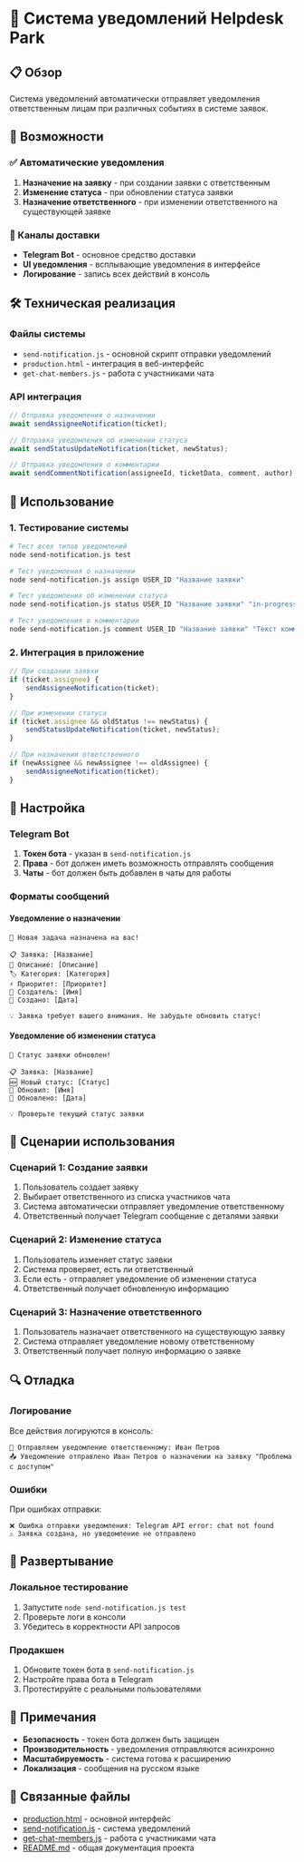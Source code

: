 # 🔔 Система уведомлений Helpdesk Park

## 📋 Обзор

Система уведомлений автоматически отправляет уведомления ответственным лицам при различных событиях в системе заявок.

## 🚀 Возможности

### ✅ Автоматические уведомления

1. **Назначение на заявку** - при создании заявки с ответственным
2. **Изменение статуса** - при обновлении статуса заявки
3. **Назначение ответственного** - при изменении ответственного на существующей заявке

### 📱 Каналы доставки

- **Telegram Bot** - основное средство доставки
- **UI уведомления** - всплывающие уведомления в интерфейсе
- **Логирование** - запись всех действий в консоль

## 🛠️ Техническая реализация

### Файлы системы

- `send-notification.js` - основной скрипт отправки уведомлений
- `production.html` - интеграция в веб-интерфейс
- `get-chat-members.js` - работа с участниками чата

### API интеграция

```javascript
// Отправка уведомления о назначении
await sendAssigneeNotification(ticket);

// Отправка уведомления об изменении статуса
await sendStatusUpdateNotification(ticket, newStatus);

// Отправка уведомления о комментарии
await sendCommentNotification(assigneeId, ticketData, comment, author);
```

## 📖 Использование

### 1. Тестирование системы

```bash
# Тест всех типов уведомлений
node send-notification.js test

# Тест уведомления о назначении
node send-notification.js assign USER_ID "Название заявки"

# Тест уведомления об изменении статуса
node send-notification.js status USER_ID "Название заявки" "in-progress"

# Тест уведомления о комментарии
node send-notification.js comment USER_ID "Название заявки" "Текст комментария"
```

### 2. Интеграция в приложение

```javascript
// При создании заявки
if (ticket.assignee) {
    sendAssigneeNotification(ticket);
}

// При изменении статуса
if (ticket.assignee && oldStatus !== newStatus) {
    sendStatusUpdateNotification(ticket, newStatus);
}

// При назначении ответственного
if (newAssignee && newAssignee !== oldAssignee) {
    sendAssigneeNotification(ticket);
}
```

## 🔧 Настройка

### Telegram Bot

1. **Токен бота** - указан в `send-notification.js`
2. **Права** - бот должен иметь возможность отправлять сообщения
3. **Чаты** - бот должен быть добавлен в чаты для работы

### Форматы сообщений

#### Уведомление о назначении
```
🔔 Новая задача назначена на вас!

📋 Заявка: [Название]
📝 Описание: [Описание]
🏷️ Категория: [Категория]
⚡ Приоритет: [Приоритет]
👤 Создатель: [Имя]
📅 Создано: [Дата]

💡 Заявка требует вашего внимания. Не забудьте обновить статус!
```

#### Уведомление об изменении статуса
```
🔄 Статус заявки обновлен!

📋 Заявка: [Название]
🆕 Новый статус: [Статус]
👤 Обновил: [Имя]
📅 Обновлено: [Дата]

💡 Проверьте текущий статус заявки
```

## 🎯 Сценарии использования

### Сценарий 1: Создание заявки
1. Пользователь создает заявку
2. Выбирает ответственного из списка участников чата
3. Система автоматически отправляет уведомление ответственному
4. Ответственный получает Telegram сообщение с деталями заявки

### Сценарий 2: Изменение статуса
1. Пользователь изменяет статус заявки
2. Система проверяет, есть ли ответственный
3. Если есть - отправляет уведомление об изменении статуса
4. Ответственный получает обновленную информацию

### Сценарий 3: Назначение ответственного
1. Пользователь назначает ответственного на существующую заявку
2. Система отправляет уведомление новому ответственному
3. Ответственный получает полную информацию о заявке

## 🔍 Отладка

### Логирование

Все действия логируются в консоль:
```
🔔 Отправляем уведомление ответственному: Иван Петров
📤 Уведомление отправлено Иван Петров о назначении на заявку "Проблема с доступом"
```

### Ошибки

При ошибках отправки:
```
❌ Ошибка отправки уведомления: Telegram API error: chat not found
⚠️ Заявка создана, но уведомление не отправлено
```

## 🚀 Развертывание

### Локальное тестирование

1. Запустите `node send-notification.js test`
2. Проверьте логи в консоли
3. Убедитесь в корректности API запросов

### Продакшен

1. Обновите токен бота в `send-notification.js`
2. Настройте права бота в Telegram
3. Протестируйте с реальными пользователями

## 📝 Примечания

- **Безопасность** - токен бота должен быть защищен
- **Производительность** - уведомления отправляются асинхронно
- **Масштабируемость** - система готова к расширению
- **Локализация** - сообщения на русском языке

## 🔗 Связанные файлы

- [production.html](frontend/production.html) - основной интерфейс
- [send-notification.js](send-notification.js) - система уведомлений
- [get-chat-members.js](get-chat-members.js) - работа с участниками чата
- [README.md](README.md) - общая документация проекта
